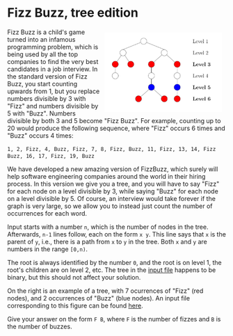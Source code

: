 # Fizz Buzz, tree edition

<img src="example-figure.png" align="right" width="270px" style="margin: 10px;">

Fizz Buzz is a child's game turned into an infamous programming problem, which
is being used by all the top companies to find the very best candidates in a job
interview. In the standard version of Fizz Buzz, you start counting upwards from
1, but you replace numbers divisible by 3 with "Fizz" and numbers divisible by 5
with "Buzz". Numbers divisible by both 3 and 5 become "Fizz Buzz". For example,
counting up to 20 would produce the following sequence, where "Fizz" occurs
6 times and "Buzz" occurs 4 times:

```
1, 2, Fizz, 4, Buzz, Fizz, 7, 8, Fizz, Buzz, 11, Fizz, 13, 14, Fizz Buzz, 16, 17, Fizz, 19, Buzz
```

We have developed a new amazing version of FizzBuzz, which surely will help
software engineering companies around the world in their hiring process. In this
version we give you a tree, and you will have to say "Fizz" for each node on a
level divisible by 3, while saying "Buzz" for each node on a level divisible by 5.
Of course, an interview would take forever if the graph is very large, so we
allow you to instead just count the number of occurrences for each word.

Input starts with a number `n`, which is the number of nodes in the tree.
Afterwards, `n-1` lines follow, each on the form `x y`. This line says that
`x` is the parent of `y`, i.e., there is a path from `x` to `y` in the tree.
Both `x` and `y` are numbers in the range `[0,n)`.

The root is always identified by the number `0`, and the root is on level 1,
the root's children are on level 2, etc. The tree in the [input file](./input)
happens to be binary, but this should not affect your solution.

On the right is an example of a tree, with 7 ocurrences of "Fizz" (red nodes),
and 2 occurrences of "Buzz" (blue nodes). An input file corresponding to this
figure can be found [here](./example_input).

Give your answer on the form `F B`, where `F` is the number of fizzes and `B`
is the number of buzzes.
